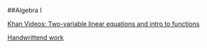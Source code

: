 
##Algebra I

[Khan Videos: Two-variable linear equations and intro to functions](https://www.khanacademy.org/math/algebra/two-var-linear-equations-and-intro-to-functions)

[Handwrittend work](lin_equations_intro_func/papers.md)

